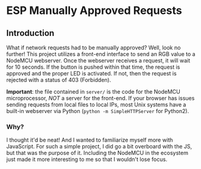 # ESP Manually Approved Requests

## Introduction

What if network requests had to be manually approved? Well, look no further! This project utilizes a front-end interface to send an RGB value to a NodeMCU webserver. Once the webserver receives a request, it will wait for 10 seconds. If the button is pushed within that time, the request is approved and the proper LED is activated. If not, then the request is rejected with a status of 403 (Forbidden).

__Important__: the file contained in `server/` is the code for the NodeMCU microprocessor, _NOT_ a server for the front-end. If your browser has issues sending requests from local files to local IPs, most Unix systems have a built-in webserver via Python (`python -m SimpleHTTPServer` for Python2).


### Why?

I thought it'd be neat! And I wanted to familiarize myself more with JavaScript. For such a simple project, I did go a bit overboard with the JS, but that was the purpose of it. Including the NodeMCU in the ecosystem just made it more interesting to me so that I wouldn't lose focus.